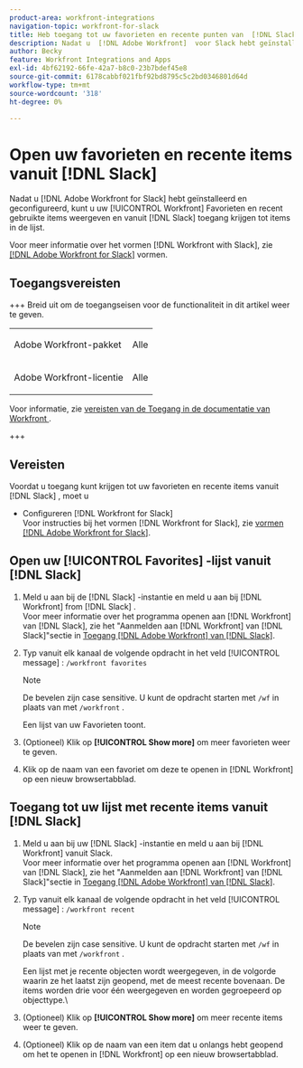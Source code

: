 ```yaml
---
product-area: workfront-integrations
navigation-topic: workfront-for-slack
title: Heb toegang tot uw favorieten en recente punten van  [!DNL Slack]
description: Nadat u  [!DNL Adobe Workfront]  voor Slack hebt geïnstalleerd en gevormd, kunt u uw Favorieten van Workfront en Recente Punten en toegangspunten van één van beide lijst van Slack bekijken.
author: Becky
feature: Workfront Integrations and Apps
exl-id: 4bf62192-66fe-42a7-b8c0-23b7bdef45e8
source-git-commit: 6178cabbf021fbf92bd8795c5c2bd0346801d64d
workflow-type: tm+mt
source-wordcount: '318'
ht-degree: 0%

---
```


# Open uw favorieten en recente items vanuit [!DNL Slack]

Nadat u [!DNL Adobe Workfront for Slack] hebt geïnstalleerd en geconfigureerd, kunt u uw [!UICONTROL Workfront] Favorieten en recent gebruikte items weergeven en vanuit [!DNL Slack] toegang krijgen tot items in de lijst.

Voor meer informatie over het vormen [!DNL Workfront with Slack], zie [  [!DNL Adobe Workfront for Slack]](../../workfront-integrations-and-apps/using-workfront-with-slack/configure-workfront-for-slack.md) vormen.

## Toegangsvereisten

+++ Breid uit om de toegangseisen voor de functionaliteit in dit artikel weer te geven.

<table style="table-layout:auto"> 
 <col> 
 <col> 
 <tbody> 
  <tr> 
   <td role="rowheader">Adobe Workfront-pakket</td> 
   <td> <p>Alle</p> </td> 
  </tr> 
  <tr> 
   <td role="rowheader">Adobe Workfront-licentie</td> 
   <td> <p>Alle</p>
  </tr> 
 </tbody> 
</table>

Voor informatie, zie [ vereisten van de Toegang in de documentatie van Workfront ](/help/quicksilver/administration-and-setup/add-users/access-levels-and-object-permissions/access-level-requirements-in-documentation.md).

+++

## Vereisten

Voordat u toegang kunt krijgen tot uw favorieten en recente items vanuit [!DNL Slack] , moet u

* Configureren [!DNL Workfront for Slack]\
   Voor instructies bij het vormen [!DNL Workfront for Slack], zie [ vormen  [!DNL Adobe Workfront for Slack]](../../workfront-integrations-and-apps/using-workfront-with-slack/configure-workfront-for-slack.md).

## Open uw [!UICONTROL Favorites] -lijst vanuit [!DNL Slack]

1. Meld u aan bij de [!DNL Slack] -instantie en meld u aan bij [!DNL Workfront] from [!DNL Slack] .\
   Voor meer informatie over het programma openen aan [!DNL Workfront] van [!DNL Slack], zie het &quot;Aanmelden aan [!DNL Workfront] van [!DNL Slack]&quot;sectie in [ Toegang  [!DNL Adobe Workfront]  van  [!DNL Slack]](../../workfront-integrations-and-apps/using-workfront-with-slack/access-workfront-from-slack.md).

1. Typ vanuit elk kanaal de volgende opdracht in het veld [!UICONTROL message] : `/workfront favorites`

   >[!NOTE]
   >
   >De bevelen zijn case sensitive. U kunt de opdracht starten met `/wf` in plaats van met `/workfront` .

   Een lijst van uw Favorieten toont.

1. (Optioneel) Klik op **[!UICONTROL Show more]** om meer favorieten weer te geven.
1. Klik op de naam van een favoriet om deze te openen in [!DNL Workfront] op een nieuw browsertabblad.

## Toegang tot uw lijst met recente items vanuit [!DNL Slack]

1. Meld u aan bij uw [!DNL Slack] -instantie en meld u aan bij [!DNL Workfront] vanuit Slack.\
   Voor meer informatie over het programma openen aan [!DNL Workfront] van [!DNL Slack], zie het &quot;Aanmelden aan [!DNL Workfront] van [!DNL Slack]&quot;sectie in [ Toegang  [!DNL Adobe Workfront]  van  [!DNL Slack]](../../workfront-integrations-and-apps/using-workfront-with-slack/access-workfront-from-slack.md).

1. Typ vanuit elk kanaal de volgende opdracht in het veld [!UICONTROL message] : `/workfront recent`

   >[!NOTE]
   >
   >De bevelen zijn case sensitive. U kunt de opdracht starten met `/wf` in plaats van met `/workfront` .

   Een lijst met je recente objecten wordt weergegeven, in de volgorde waarin ze het laatst zijn geopend, met de meest recente bovenaan. De items worden drie voor één weergegeven en worden gegroepeerd op objecttype.\

1. (Optioneel) Klik op **[!UICONTROL Show more]** om meer recente items weer te geven.
1. (Optioneel) Klik op de naam van een item dat u onlangs hebt geopend om het te openen in [!DNL Workfront] op een nieuw browsertabblad.
